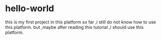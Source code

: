# hello-world
this is my first project in this platform
so far ,i still do not know how to use this platform.
but ,maybe after reading this tutorial ,i should use this platform.
